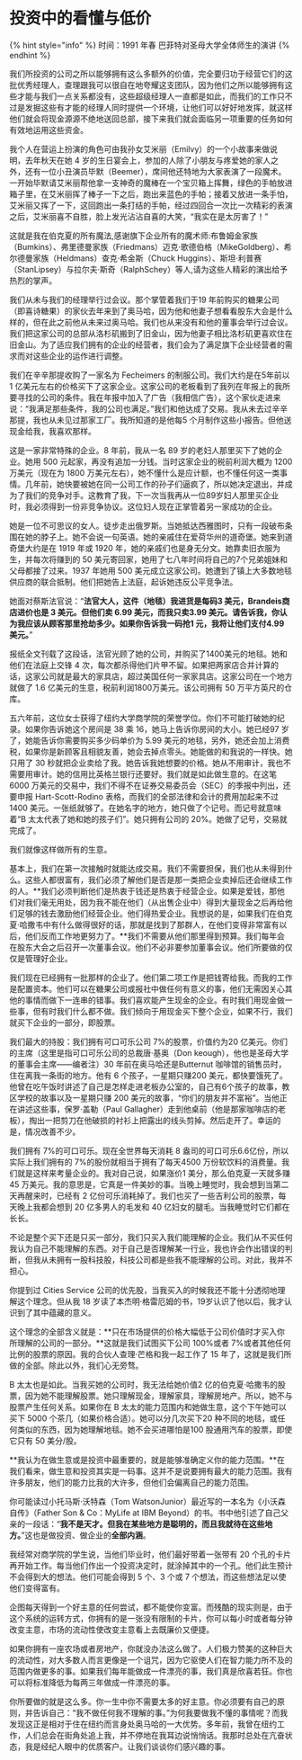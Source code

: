 # 投资中的看懂与低价

{% hint style="info" %}
时间：1991 年春 巴菲特对圣母大学全体师生的演讲
{% endhint %}

我们所投资的公司之所以能够拥有这么多额外的价值，完全要归功于经营它们的这批优秀经理人，查理跟我可以很自在地夸耀这支团队，因为他们之所以能够拥有这些才能与我们一点关系都没有，这些超级经理人一直都是如此，而我们的工作只不过是发掘这些有才能的经理人同时提供一个环境，让他们可以好好地发挥，就这样他们就会将现金源源不绝地送回总部，接下来我们就会面临另一项重要的任务如何有效地运用这些资金。

我个人在营运上扮演的角色可由我孙女艾米丽（Emilvy）的一个小故事来做说明，去年秋天在她 4 岁的生日宴会上，参加的人除了小朋友与疼爱她的家人之外，还有一位小丑演员毕默（Beemer），席间他还特地为大家表演了一段魔术。一开始毕默请艾米丽帮他拿一支神奇的魔棒在一个宝贝箱上挥舞，绿色的手帕放进箱子里，在艾米丽挥了棒子一下之后，跑出来蓝色的手帕；接着又放进一条手怕，艾米丽又挥了一下，这回跑出一条打结的手帕，经过四回合一次比一次精彩的表演之后，艾米丽喜不自胜，脸上发光沾沾自喜的大笑，“我实在是太厉害了！”

这就是我在伯克夏的所有魔法,感谢旗下企业所有的魔术师:布鲁姆金家族（Bumkins）、弗里德曼家族（Friedmans）迈克·歌德伯格（MikeGoldberg）、希尔德曼家族（Heldmans）查克·希金斯（Chuck Huggins）、斯坦·利普赛（StanLipsey）与拉尔夫·斯奇（RalphSchey）等人,请为这些人精彩的演出给予热烈的掌声。

我们从未与我们的经理举行过会议。那个掌管着我们于19 年前购买的糖果公司（即喜诗糖果）的家伙去年来到了奥马哈，因为他和他妻子想看看股东大会是什么样的，但在此之前他从未来过奥马哈。我们也从来没有和他的董事会举行过会议。我们把这家公司的总部从洛杉矶搬到了旧金山，因为他妻子相比洛杉矶更喜欢住在旧金山。为了适应我们拥有的企业的经营者，我们会为了满足旗下企业经营者的需求而对这些企业的运作进行调整。

我们在辛辛那提收购了一家名为 Fecheimers 的制服公司。我们大约是在5年前以 1 亿美元左右的价格买下了这家企业。这家公司的老板看到了我列在年报上的我所要寻找的公司的条件。我在年报中加入了广告（我相信广告），这个家伙走进来说：“我满足那些条件，我的公司也满足。”我们和他达成了交易。我从未去过辛辛那提，我也从未见过那家工厂。我所知道的是他每5 个月制作这些小报告。但他送现金给我，我喜欢那样。

这是一家非常特殊的企业。8 年前，我从一名 89 岁的老妇人那里买下了她的企业。她用 500 元起家，再没有追加一分钱。当时这家企业的税前利润大概为 1200 万美元（现在为 1800 万美元左右），她不懂什么是应计额，也不懂任何这一类事情。几年前，她快要被她在同一公司工作的孙子们逼疯了，所以她决定退出，并成为了我们的竞争对手。这教育了我，下一次当我再从一位89岁妇人那里买企业时，我必须得到一份非竞争协议。这位妇人现在正掌管着另一家成功的企业。

她是一位不可思议的女人。徒步走出俄罗斯。当她抵达西雅图时，只有一段破布条围在她的脖子上。她不会说一句英语。她的亲戚住在爱荷华州的道奇堡。她来到道奇堡大约是在 1919 年或 1920 年，她的亲戚们也是身无分文。她靠卖旧衣服为生，并每次将赚到的 50 美元寄回家，她用了七八年时间将自己的7个兄弟姐妹和父母都接了过来。1937 年她用 500 美元成立这家公司。她遭到了镇上大多数地毯供应商的联合抵制。他们把她告上法庭，起诉她违反公平竞争法。

她面对蔡斯法官说：“**法官大人，这件（地毯）我进货是每码3 美元，Brandeis商店进价也是 3 美元。但他们卖 6.99 美元，而我只卖3.99 美元。请告诉我，你认为我应该从顾客那里抢劫多少。如果你告诉我一码抢1 元，我将让他们支付4.99 美元。**”

报纸全文刊载了这段话，法官光顾了她的公司，并购买了1400美元的地毯。她和他们在法庭上交锋 4 次，每次都杀得他们片甲不留。如果把两家店合并计算的话，这家公司就是最大的家具店，超过美国任何一家家具店。这家公司在一个地方就做了 1.6 亿美元的生意，税前利润1800万美元。该公司拥有 50 万平方英尺的仓库。

五六年前，这位女士获得了纽约大学商学院的荣誉学位。你们不可能打破她的纪录。如果你告诉她这个房间是 38 乘 16，她马上告诉你房间的大小。她已经97 岁了，她能告诉你需要购买多少码单价为 5.99 美元的地毯，另外，她还会加上消费税，如果你是新顾客且相貌友善，她会去掉点零头。她能做的和我说的一样快。她只用了 30 秒就把企业卖给了我。她告诉我她想要的价格。她从不用审计，我也不需要用审计。她的信用比英格兰银行还要好。我们就是如此做生意的。在这笔 6000 万美元的交易中，我们不得不在证券交易委员会（SEC）的季报中列出，还要申报 Hart-Scott-Rodino 表格，而我们的全部法律和会计的费用加起来不过 1400 美元。一张纸就够了。在她名字的地方，她只做了个记号。而记号就意味着“B 太太代表了她和她的孩子们”。她只拥有公司的 20%。她做了记号，交易就完成了。

我们就像这样做所有的生意。

基本上，我们在第一次接触时就能达成交易。我们不需要担保，我们也从未得到什么。这些人都很富有，我们必须了解他们是否是那一类把企业卖掉后还会继续工作的人。**我们必须判断他们是热衷于钱还是热衷于经营企业。如果是爱钱，那他们对我们毫无用处，因为我不能在他们（从出售企业中）得到大量现金之后再给他们足够的钱去激励他们经营企业。他们得热爱企业。我想说的是，如果我们在伯克夏·哈撒韦中有什么做得很好的话，那就是找到了那群人，在他们变得非常富有以后，他们反而工作地更努力了。**我们不需要从他们那里得到预算。我们每年会在股东大会之后召开一次董事会议。他们不必非要参加董事会议。他们所要做的仅仅是管理好企业。

我们现在已经拥有一批那样的企业了。他们第二项工作是把钱寄给我。而我的工作是配置资本。他们可以在糖果公司或报社中做任何有意义的事，他们无需因关心其他的事情而做下一连串的错事。我们喜欢能产生现金的企业。有时我们用现金做一些事，但有时我们什么都不做。我们倾向于用现金买下整个企业，如果不行，我们就买下企业的一部分，即股票。

我们最大的持股：我们拥有可口可乐公司 7%的股票，价值约为20 亿美元。你们的主席（这里是指可口可乐公司的总裁唐·基奥（Don keough），他也是圣母大学的董事会主席——编者注）30 年前在奥马哈还是Butternut 咖啡馆的销售员时，住在离我一条街的地方。他有 6 个孩子，一星期只赚200 美元，都快要饿死了。他曾在吃午饭时讲述了自己是怎样走进老板办公室的，自己有6个孩子的故事，教区学校的故事以及一星期只赚 200 美元的故事，“你们的朋友并不富裕”。当他正在讲述这些事，保罗·盖勒（Paul Gallagher）走到他桌前（他是那家咖啡店的老板），掏出一把剪刀在他破损的衬衫上把露出的线头剪掉。然后走开了。幸运的是，情况改善不少。

我们拥有 7%的可口可乐。现在全世界每天消耗 8 盎司的可口可乐6.6亿份，所以实际上我们拥有的 7%的股份就相当于拥有了每天4500 万份软饮料的消费量。我们就是这样来考量企业的。我对自己说，如果涨价1 美分，那么伯克夏一天就多赚 45 万美元。我的意思是，它真是一件美妙的事。当晚上睡觉时，我会想到当第二天再醒来时，已经有 2 亿份可乐消耗掉了。我们也买了一些吉利公司的股票，每天晚上我都会想到 20 亿多男人的毛发和 40 亿妇女的腿毛。当我睡觉时它们都在长长。

不论是整个买下还是只买一部分，我们只买入我们能理解的企业。我们从不买任何我认为自己不能理解的东西。对于自己是否理解某一行业，我也许会作出错误的判断，但我从未拥有一股科技股，科技公司都是些我不能理解的公司。对此，我并不担心。

你提到过 Cities Service 公司的优先股，当我买入的时候我还不能十分透彻地理解这个理念。但从我 18 岁读了本杰明·格雷厄姆的书，19岁认识了他以后，我才认识到了其中蕴藏的意义。

这个理念的全部含义就是：**只在市场提供的价格大幅低于公司价值时才买入你所理解的公司的一部分。**这就是我们试图买下公司 100%或者 7%或者其他任何比例的股票的原因。我的合伙人查理·芒格和我一起工作了 15 年了，这就是我们所做的全部。除此以外，我们心无旁骛。

B 太太也是如此。当我买她的公司时，我无法给她价值2 亿的伯克夏·哈撒韦的股票，因为她不能理解股票。她只理解现金，理解家具，理解房地产。所以，她不与股票产生任何关系。如果你在 B 太太的能力范围内和她做生意，这个下午她可以买下 5000 个茶几（如果价格合适）。她可以分几次买下20 种不同的地毯，或任何类似的东西，因为她理解地毯。她不会买进哪怕是100 股通用汽车的股票，即使它只有 50 美分/股。

**我认为在做生意或是投资中最重要的，就是能够准确定义你的能力范围。**在我们看来，做生意和投资其实是一码事。这并不是说要拥有最大的能力范围。我有许多朋友，他们的能力比我的大许多，但他们会偏离自己的能力范围。

你可能读过小托马斯·沃特森（Tom WatsonJunior）最近写的一本名为《小沃森自传》（Father Son & Co：MyLife at IBM Beyond）的书。书中他引述了自己父亲的一段话：“**我不是天才。但我在某些地方是聪明的，而且我就待在这些地方。**”这也是做投资、做企业的**全部内涵**。

我经常对商学院的学生说，当他们毕业时，他们最好带着一张带有 20 个孔的卡片再开始工作。每当他们作出一个投资决定时，就涂掉其中的一个孔。他们此生预计不会得到大的想法。他们可能会得到 5 个、3 个或 7 个想法，而这些想法足以使他们变得富有。

企图每天得到一个好主意的任何尝试，都不能使你变富。而残酷的现实则是，由于这个系统的运转方式，你拥有的是一张没有限制的卡片，你可以每小时或者每分钟改变主意，市场的流动性使改变主意看上去既廉价又便捷。

如果你拥有一座农场或者房地产，你就没办法这么做了。人们极力赞美的这种巨大的流动性，对大多数人而言更像是一个诅咒，因为它驱使人们在智力能力所不及的范围内做更多的事。如果我们每年能做成一件漂亮的事，我们真是欣喜若狂。你也可以将标准降低为每两三年做成一件漂亮的事。

你所要做的就是这么多。你一生中你不需要太多的好主意。你必须要有自己的原则，并告诉自己：“我不做任何我不理解的事。”为何我要做我不懂的事情呢？而我发现这正是相对于住在纽约而言身处奥马哈的一大优势。多年前，我曾在纽约工作，人们总会在街角处追上我，并不停地在我耳边说悄悄话。我那时总处在亢奋状态，我是经纪人眼中的优质客户。让我们谈谈你们感兴趣的事。
